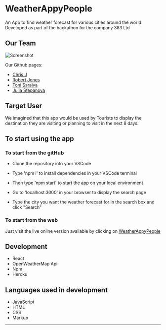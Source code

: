 # WeatherAppyPeople 

An App to find weather forecast for various cities around the world
Developed as part of the hackathon for the company 383 Ltd

## Our Team

![Screenshot](https://github.com/theusufructuary/weatherappypeople/blob/pictures/team10.png)


Our Github pages:

- [Chris J](https://github.com/theusufructuary)
- [Robert Jones](https://github.com/RobertHJones)
- [Toni Saraiva](https://github.com/Tonisaraiva)
- [Julia Stepanova](https://github.com/julija777)




## Target User

We imagined that this app would be used by Tourists to display the destination they are visiting or planning to visit in the next 8 days.


## To start using the app


### To start from the gitHub

- Clone the repository into your VSCode 

- Type 'npm i' to install dependencies in your VSCode terminal

- Then type 'npm start' to start the app on your local environment

- Go to 'localhost:3000' in your browser to display the search page

- Type the city you want the weather forecast for in the search box and click "Search"



### To start from the web

Just visit the live online version available by clicking on [WeatherAppyPeople](https://weather-app-team10.herokuapp.com/)

## Development 
- React
- OpenWeatherMap Api
- Npm
- Heroku


## Languages used in development
- JavaScript
- HTML
- CSS
- Markup
---
